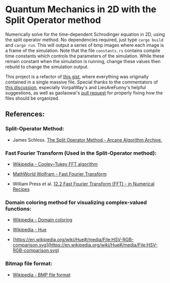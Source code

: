# Quantum Mechanics in 2D with the Split Operator method

Numerically solve for the time-dependent Schrodinger equation in 2D,
using the split operator method. No dependencies required, just type
`cargo build` and `cargo run`.
This will output a series of bmp images where each image is a frame of the 
simulation. Note that the file `constants.rs` contains compile time constants
which controls the parameters of the simulation. While these remain constant when the simulation is running, change these values then rebuild to change the simulation output.

This project is a refactor of [this gist](https://gist.github.com/marl0ny/81a2e5498a05f50040f4d928ad805ef6), where everything was originally contained in a single massive file. Special thanks to the commentators of [this discussion](https://www.reddit.com/r/rust/comments/1c8tsig/comment/l0guur7), especially VorpalWay's and LiesAreFunny's helpful suggestions, as well as gaolaowai's [pull request](https://github.com/marl0ny/Rust-Sims/pull/1) for properly fixing how the files should be organized. 

## References:

### Split-Operator Method:

 - James Schloss. [The Split Operator Method - Arcane Algorithm Archive.](https://www.algorithm-archive.org/contents/split-operator_method/split-operator_method.html)

### Fast Fourier Transform (Used in the Split-Operator method):

 - [Wikipedia - Cooley–Tukey FFT algorithm](https://en.wikipedia.org/wiki/Cooley%E2%80%93Tukey_FFT_algorithm)

 - [MathWorld Wolfram - Fast Fourier Transform](http://mathworld.wolfram.com/FastFourierTransform.html)

 - William Press et al. [12.2 Fast Fourier Transform (FFT) - in Numerical Recipes](https://websites.pmc.ucsc.edu/~fnimmo/eart290c_17/NumericalRecipesinF77.pdf)

### Domain coloring method for visualizing complex-valued functions:

 - [Wikipedia - Domain coloring](https://en.wikipedia.org/wiki/Domain_coloring)

 - [Wikipedia - Hue](https://en.wikipedia.org/wiki/Hue)

 - [https://en.wikipedia.org/wiki/Hue#/media/File:HSV-RGB-comparison.svg](https://en.wikipedia.org/wiki/Hue#/media/File:HSV-RGB-comparison.svg)

### Bitmap file format:

 - [Wikipedia - BMP file format](https://en.wikipedia.org/wiki/BMP_file_format)